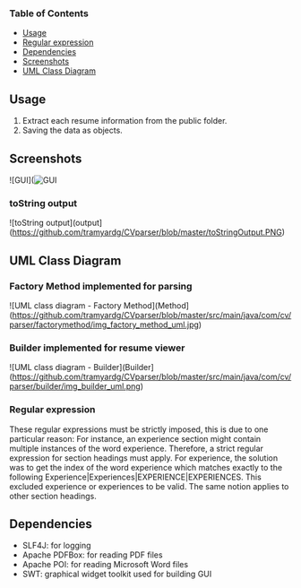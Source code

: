 

### Table of Contents
- [Usage](#usage)
- [Regular expression](#regular-expression)
- [Dependencies](#dependencies)
- [Screenshots](#screenshots)
- [UML Class Diagram](#uml-class-diagram)

## Usage
1. Extract each resume information from the public folder.
2. Saving the data as objects. 

## Screenshots
![GUI](![GUI](https://github.com/tramyardg/CVparser/blob/master/GUI_1.PNG)
### toString output
![toString output](output](https://github.com/tramyardg/CVparser/blob/master/toStringOutput.PNG)

## UML Class Diagram

### Factory Method implemented for parsing
![UML class diagram - Factory Method](Method](https://github.com/tramyardg/CVparser/blob/master/src/main/java/com/cv/parser/factorymethod/img_factory_method_uml.jpg)

### Builder implemented for resume viewer
![UML class diagram - Builder](Builder](https://github.com/tramyardg/CVparser/blob/master/src/main/java/com/cv/parser/builder/img_builder_uml.png)

### Regular expression
These regular expressions must be strictly imposed, this is due to one particular reason:
For instance, an experience section might contain multiple instances of the word experience. 
Therefore, a strict regular expression for section headings must apply.
For experience, the solution was to get the index of the word experience 
which matches exactly to the following
Experience|Experiences|EXPERIENCE|EXPERIENCES. This excluded
experience or experiences to be valid. The same notion applies to other section headings.

## Dependencies
- SLF4J: for logging
- Apache PDFBox: for reading PDF files
- Apache POI: for reading Microsoft Word files
- SWT: graphical widget toolkit used for building GUI

